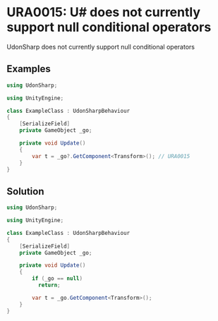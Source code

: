 # URA0015: U# does not currently support null conditional operators

UdonSharp does not currently support null conditional operators

## Examples

```csharp
using UdonSharp;

using UnityEngine;

class ExampleClass : UdonSharpBehaviour
{
    [SerializeField]
    private GameObject _go;

    private void Update()
    {
        var t = _go?.GetComponent<Transform>(); // URA0015
    }
}
```

## Solution

```csharp
using UdonSharp;

using UnityEngine;

class ExampleClass : UdonSharpBehaviour
{
    [SerializeField]
    private GameObject _go;

    private void Update()
    {
        if (_go == null)
          return;

        var t = _go.GetComponent<Transform>();
    }
}
```
